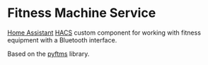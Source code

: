 # Fitness Machine Service

[Home Assistant](https://www.home-assistant.io/) [HACS](https://hacs.xyz/) custom component for working with fitness equipment with a Bluetooth interface.

Based on the [pyftms](https://github.com/dudanov/pyftms) library.
